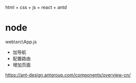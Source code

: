 
html + css + js + react + antd

# node

web\src\App.js
- 加导航
- 配置路由
- 增加页面

https://ant-design.antgroup.com/components/overview-cn/
